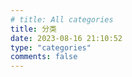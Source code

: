 ```yaml
---
# title: All categories
title: 分类
date: 2023-08-16 21:10:52
type: "categories"
comments: false
---
```

